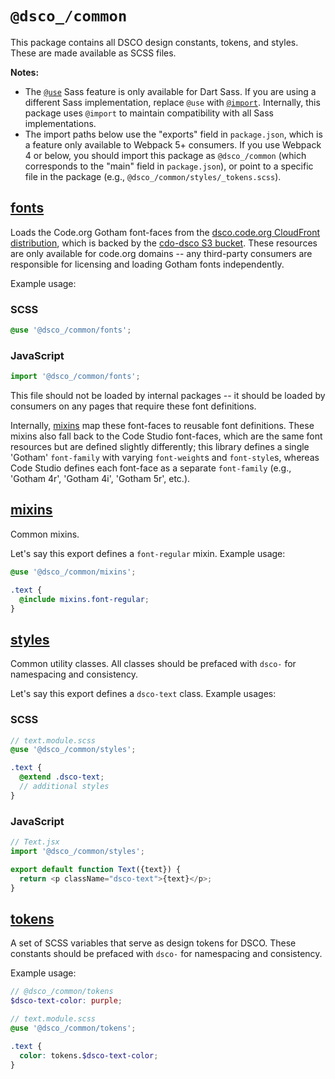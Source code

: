# `@dsco_/common`

This package contains all DSCO design constants, tokens, and styles. These are made available as SCSS files.

**Notes:**

- The [`@use`](https://sass-lang.com/documentation/at-rules/use) Sass feature is only available for Dart Sass. If you are using a different Sass implementation, replace `@use` with [`@import`](https://sass-lang.com/documentation/at-rules/import). Internally, this package uses `@import` to maintain compatibility with all Sass implementations.
- The import paths below use the "exports" field in `package.json`, which is a feature only available to Webpack 5+ consumers. If you use Webpack 4 or below, you should import this package as `@dsco_/common` (which corresponds to the "main" field in `package.json`), or point to a specific file in the package (e.g., `@dsco_/common/styles/_tokens.scss`).

## [fonts](styles/_fonts.scss)

Loads the Code.org Gotham font-faces from the [dsco.code.org CloudFront distribution](https://console.aws.amazon.com/cloudfront/v3/home?region=us-east-1#/distributions/E2QIN1MOUCTV1X), which is backed by the [cdo-dsco S3 bucket](https://console.aws.amazon.com/s3/buckets/cdo-dsco). These resources are only available for code.org domains -- any third-party consumers are responsible for licensing and loading Gotham fonts independently.

Example usage:

### SCSS

```scss
@use '@dsco_/common/fonts';
```

### JavaScript

```javascript
import '@dsco_/common/fonts';
```

This file should not be loaded by internal packages -- it should be loaded by consumers on any pages that require these font definitions.

Internally, [mixins](styles/_mixins.scss) map these font-faces to reusable font definitions. These mixins also fall back to the Code Studio font-faces, which are the same font resources but are defined slightly differently; this library defines a single 'Gotham' `font-family` with varying `font-weight`s and `font-style`s, whereas Code Studio defines each font-face as a separate `font-family` (e.g., 'Gotham 4r', 'Gotham 4i', 'Gotham 5r', etc.).

## [mixins](styles/_mixins.scss)

Common mixins.

Let's say this export defines a `font-regular` mixin. Example usage:

```scss
@use '@dsco_/common/mixins';

.text {
  @include mixins.font-regular;
}
```

## [styles](styles/_styles.scss)

Common utility classes. All classes should be prefaced with `dsco-` for namespacing and consistency.

Let's say this export defines a `dsco-text` class. Example usages:

### SCSS

```scss
// text.module.scss
@use '@dsco_/common/styles';

.text {
  @extend .dsco-text;
  // additional styles
}
```

### JavaScript

```javascript
// Text.jsx
import '@dsco_/common/styles';

export default function Text({text}) {
  return <p className="dsco-text">{text}</p>;
}
```

## [tokens](styles/_tokens.scss)

A set of SCSS variables that serve as design tokens for DSCO. These constants should be prefaced with `dsco-` for namespacing and consistency.

Example usage:

```scss
// @dsco_/common/tokens
$dsco-text-color: purple;
```

```scss
// text.module.scss
@use '@dsco_/common/tokens';

.text {
  color: tokens.$dsco-text-color;
}
```
